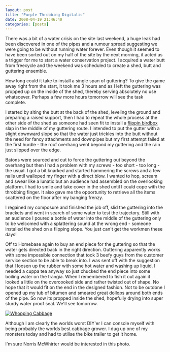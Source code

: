 ```yaml
---
layout: post
title: "Purple Throbbing Digitalis"
date: 2008-04-19 21:46:40
categories: [posts]
---
```


There was a bit of a water crisis on the site last weekend, a huge leak had been discovered in one of the pipes and a rumour spread suggesting we were going to be without running water forever. Even though it seemed to have been sorted out on my half of the site by the next morning, it acted as a trigger for me to start a water conservation project. I acquired a water butt from freecycle and the weekend was scheduled to create a shed, butt and guttering ensemble.

How long could it take to install a single span of guttering? To give the game away right from the start, it took me 3 hours and as I left the guttering was propped up on the inside of the shed, thereby serving absolutely no use whatsoever. Perhaps a few more hours tomorrow will see the task complete.

I started by siting the butt at the back of the shed, leveling the ground and preparing a raised support, then I had to repeat the whole process at the other side of the shed as someone had seen fit to install a [flippin birdbox](http://www.earthwoman.co.uk/archives/30) slap in the middle of my guttering route. I intended to put the gutter with a slight downward slope so that the water just trickles into the butt without the need for fancy attachments and downpipes but my first attempt failed at the first hurdle - the roof overhang went beyond my guttering and the rain just slipped over the edge.

Batons were sourced and cut to force the guttering out beyond the overhang but then I had a problem with my screws - too short - too long - the usual. I got a bit knarked and started hammering the screws and a few nails until walloped my finger with a direct blow. I wanted to hop, scream and swear like a lunatic but an audience had assembled on the overlooking platform. I had to smile and take cover in the shed until I could cope with the throbbing finger. It also gave me the opportunity to retrieve all the items scattered on the floor after my banging frenzy.

I regained my composure and finished the job off, slid the guttering into the brackets and went in search of some water to test the trajectory. Still with an audience I poured a bottle of water into the middle of the guttering only to be welcomed with a splattering sound at the wrong end - someone installed the shed on a flipping slope. You just can't get the workmen these days!

Off to Homebase again to buy an end piece for the guttering so that the water gets directed back in the right direction. Guttering apparently works with some impossible connection that took 3 beefy guys from the customer service section to be able to break into. I was sent off with the suggestion that I loosen up the rubber with some hot water and washing up liquid. I needed a cuppa tea anyway so just chucked the end piece into some boiling water on the trangia. When I remembered to fish it out again it looked a little on the overcooked side and rather twisted out of shape. No hope that it would fit on the end in the designed fashion. Not to be outdone I opened up my tub of bitumen and smeared great dollops around both ends of the pipe. So now its propped inside the shed, hopefully drying into super sturdy water proof seal. We'll see tomorrow.

[![Whopping Cabbage](http://farm4.static.flickr.com/3092/2425451304_c9c2073972_m.jpg)](http://www.flickr.com/photos/warriorwomen/2425451304/)

Although I am clearly the worlds worst DIY'er I can console myself with being probably the worlds best cabbage grower. I dug up one of my monsters today and had to utilise the bike trailer to get it home.

I'm sure Norris McWhirter would be interested in this photo.
